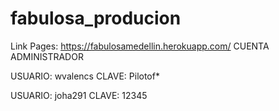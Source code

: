 # fabulosa_producion

Link Pages: https://fabulosamedellin.herokuapp.com/
CUENTA ADMINISTRADOR

USUARIO: wvalencs
CLAVE: Pilotof*


USUARIO: joha291
CLAVE: 12345
